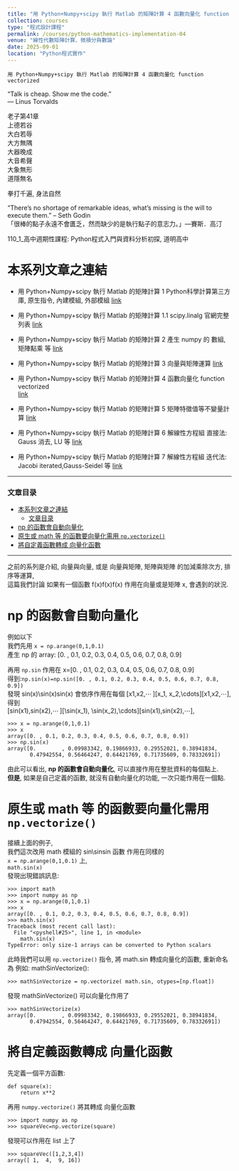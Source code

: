 ```yaml
---
title: "用 Python+Numpy+scipy 執行 Matlab 的矩陣計算 4 函數向量化 function vectorized"
collection: courses
type: "程式設計課程"
permalink: /courses/python-mathematics-implementation-04
venue: "線性代數矩陣計算、微積分與數論"
date: 2025-09-01
location: "Python程式實作"
---  
```

    用 Python+Numpy+scipy 執行 Matlab 的矩陣計算 4 函數向量化 function vectorized 

“Talk is cheap. Show me the code.”  
― Linus Torvalds

老子第41章  
上德若谷  
大白若辱  
大方無隅  
大器晚成  
大音希聲  
大象無形  
道隱無名

拳打千遍, 身法自然

“There’s no shortage of remarkable ideas, what’s missing is the will to execute them.” – Seth Godin  
「很棒的點子永遠不會匱乏，然而缺少的是執行點子的意志力。」—賽斯．高汀

110\_1\_高中週期性課程: Python程式入門與資料分析初探, 道明高中

本系列文章之連結
========

*   用 Python+Numpy+scipy 執行 Matlab 的矩陣計算 1 Python科學計算第三方庫, 原生指令, 內建模組, 外部模組 [link](https://blog.csdn.net/m0_47985483/article/details/123617733)
    
*   用 Python+Numpy+scipy 執行 Matlab 的矩陣計算 1.1 scipy.linalg 官網完整列表 [link](https://blog.csdn.net/m0_47985483/article/details/107158299)
    
*   用 Python+Numpy+scipy 執行 Matlab 的矩陣計算 2 產生 numpy 的 數組, 矩陣點乘 等 [link](https://blog.csdn.net/m0_47985483/article/details/111745673?spm=1001.2014.3001.5501)
    
*   用 Python+Numpy+scipy 執行 Matlab 的矩陣計算 3 向量與矩陣運算 [link](https://blog.csdn.net/m0_47985483/article/details/113095920?spm=1001.2014.3001.5501)
    
*   用 Python+Numpy+scipy 執行 Matlab 的矩陣計算 4 函數向量化 function vectorized  
    [link](https://blog.csdn.net/m0_47985483/article/details/122241771)
    
*   用 Python+Numpy+scipy 執行 Matlab 的矩陣計算 5 矩陣特徵值等不變量計算 [link](https://blog.csdn.net/m0_47985483/article/details/122667111)
    
*   用 Python+Numpy+scipy 執行 Matlab 的矩陣計算 6 解線性方程組 直接法: Gauss 消去, LU 等 [link](https://blog.csdn.net/m0_47985483/article/details/122691113)
    
*   用 Python+Numpy+scipy 執行 Matlab 的矩陣計算 7 解線性方程組 迭代法: Jacobi iterated,Gauss-Seidel 等 [link](https://blog.csdn.net/m0_47985483/article/details/122754154)
    

* * *

### 文章目录

- [本系列文章之連結](#本系列文章之連結)
    - [文章目录](#文章目录)
- [np 的函數會自動向量化](#np-的函數會自動向量化)
- [原生或 math 等 的函數要向量化需用 `np.vectorize()`](#原生或-math-等-的函數要向量化需用-npvectorize)
- [將自定義函數轉成 向量化函數](#將自定義函數轉成-向量化函數)

* * *

之前的系列是介紹, 向量與向量, 或是 向量與矩陣, 矩陣與矩陣 的加減乘除次方, 排序等運算,  
這篇我們討論 如果有一個函數 f(x)f(x)f(x) 作用在向量或是矩陣 x, 會遇到的狀況.

np 的函數會自動向量化
============

例如以下  
我們先用 `x = np.arange(0,1,0.1)`  
產生 np 的 array: \[0. , 0.1, 0.2, 0.3, 0.4, 0.5, 0.6, 0.7, 0.8, 0.9\]

再用 `np.sin` 作用在 x=\[0. , 0.1, 0.2, 0.3, 0.4, 0.5, 0.6, 0.7, 0.8, 0.9\]  
得到:`np.sin(x)=np.sin([0. , 0.1, 0.2, 0.3, 0.4, 0.5, 0.6, 0.7, 0.8, 0.9])`  
發現 sin⁡(x)\\sin(x)sin(x) 會依序作用在每個 \[x1,x2,⋯ \]\[x\_1, x\_2,\\cdots\]\[x1​,x2​,⋯\], 得到  
\[sin⁡(x1),sin⁡(x2),⋯ \]\[\\sin(x\_1), \\sin(x\_2),\\cdots\]\[sin(x1​),sin(x2​),⋯\],

    >>> x = np.arange(0,1,0.1)
    >>> x
    array([0. , 0.1, 0.2, 0.3, 0.4, 0.5, 0.6, 0.7, 0.8, 0.9])
    >>> np.sin(x)
    array([0.        , 0.09983342, 0.19866933, 0.29552021, 0.38941834,
           0.47942554, 0.56464247, 0.64421769, 0.71735609, 0.78332691])
    

由此可以看出, **np 的函數會自動向量化**, 可以直接作用在整批資料的每個點上.  
**但是**, 如果是自己定義的函數, 就沒有自動向量化的功能, 一次只能作用在一個點.

原生或 math 等 的函數要向量化需用 `np.vectorize()`
=====================================

接續上面的例子,  
我們這次改用 math 模組的 sin⁡\\sinsin 函數 作用在同樣的  
`x = np.arange(0,1,0.1)` 上,  
`math.sin(x)`  
發現出現錯誤訊息:

    >>> import math
    >>> import numpy as np
    >>> x = np.arange(0,1,0.1)
    >>> x
    array([0. , 0.1, 0.2, 0.3, 0.4, 0.5, 0.6, 0.7, 0.8, 0.9])
    >>> math.sin(x)
    Traceback (most recent call last):
      File "<pyshell#25>", line 1, in <module>
        math.sin(x)
    TypeError: only size-1 arrays can be converted to Python scalars
    

此時我們可以用 `np.vectorize()` 指令, 將 math.sin 轉成向量化的函數, 重新命名為 例如: mathSinVectorize():

    >>> mathSinVectorize = np.vectorize( math.sin, otypes=[np.float])
    

發現 mathSinVectorize() 可以向量化作用了

    >>> mathSinVectorize(x)
    array([0.        , 0.09983342, 0.19866933, 0.29552021, 0.38941834,
           0.47942554, 0.56464247, 0.64421769, 0.71735609, 0.78332691])
    

將自定義函數轉成 向量化函數
==============

先定義一個平方函數:

    def square(x):
        return x**2
    

再用 `numpy.vectorize()` 將其轉成 向量化函數

    >>> import numpy as np
    >>> squareVec=np.vectorize(square)
    

發現可以作用在 list 上了

    >>> squareVec([1,2,3,4])
    array([ 1,  4,  9, 16])